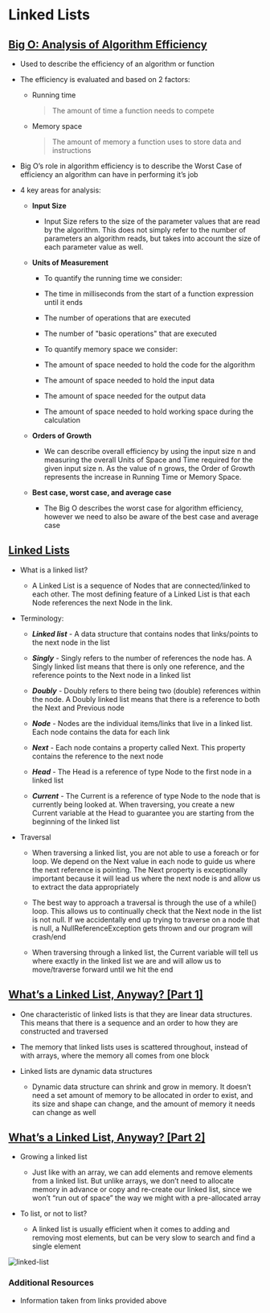 # Linked Lists

## [Big O: Analysis of Algorithm Efficiency](https://codefellows.github.io/common_curriculum/data_structures_and_algorithms/Code_401/class-05/resources/big_oh.html)

* Used to describe the efficiency of an algorithm or function

* The efficiency is evaluated and based on 2 factors:

  * Running time
    > The amount of time a function needs to compete

  * Memory space
    > The amount of memory a function uses to store data and instructions

* Big O’s role in algorithm efficiency is to describe the Worst Case of efficiency an algorithm can have in performing it’s job

* 4 key areas for analysis:

  * **Input Size**

    * Input Size refers to the size of the parameter values that are read by the algorithm. This does not simply refer to the number of parameters an algorithm reads, but takes into account the size of each parameter value as well.

  * **Units of Measurement**

    * To quantify the running time we consider:

    * The time in milliseconds from the start of a function expression until it ends

    * The number of operations that are executed

    * The number of "basic operations" that are executed

    * To quantify memory space we consider:

    * The amount of space needed to hold the code for the algorithm

    * The amount of space needed to hold the input data

    * The amount of space needed for the output data

    * The amount of space needed to hold working space during the calculation

  * **Orders of Growth**

    * We can describe overall efficiency by using the input size n and measuring the overall Units of Space and Time required for the given input size n. As the value of n grows, the Order of Growth represents the increase in Running Time or Memory Space.

  * **Best case, worst case, and average case**

    * The Big O describes the worst case for algorithm efficiency, however we need to also be aware of the best case and average case

## [Linked Lists](https://codefellows.github.io/common_curriculum/data_structures_and_algorithms/Code_401/class-05/resources/singly_linked_list.html)

* What is a linked list?

  * A Linked List is a sequence of Nodes that are connected/linked to each other. The most defining feature of a Linked List is that each Node references the next Node in the link.

* Terminology:

  * ***Linked list*** - A data structure that contains nodes that links/points to the next node in the list

  * ***Singly*** - Singly refers to the number of references the node has. A Singly linked list means that there is only one reference, and the reference points to the Next node in a linked list

  * ***Doubly*** - Doubly refers to there being two (double) references within the node. A Doubly linked list means that there is a reference to both the Next and Previous node

  * ***Node*** - Nodes are the individual items/links that live in a linked list. Each node contains the data for each link

  * ***Next*** - Each node contains a property called Next. This property contains the reference to the next node

  * ***Head*** - The Head is a reference of type Node to the first node in a linked list

  * ***Current*** - The Current is a reference of type Node to the node that is currently being looked at. When traversing, you create a new Current variable at the Head to guarantee you are starting from the beginning of the linked list

* Traversal

  * When traversing a linked list, you are not able to use a foreach or for loop. We depend on the Next value in each node to guide us where the next reference is pointing. The Next property is exceptionally important because it will lead us where the next node is and allow us to extract the data appropriately

  * The best way to approach a traversal is through the use of a while() loop. This allows us to continually check that the Next node in the list is not null. If we accidentally end up trying to traverse on a node that is null, a NullReferenceException gets thrown and our program will crash/end

  * When traversing through a linked list, the Current variable will tell us where exactly in the linked list we are and will allow us to move/traverse forward until we hit the end

## [What’s a Linked List, Anyway? [Part 1]](https://medium.com/basecs/whats-a-linked-list-anyway-part-1-d8b7e6508b9d)

* One characteristic of linked lists is that they are linear data structures. This means that there is a sequence and an order to how they are constructed and traversed

* The memory that linked lists uses is scattered throughout, instead of with arrays, where the memory all comes from one block

* Linked lists are dynamic data structures

  * Dynamic data structure can shrink and grow in memory. It doesn’t need a set amount of memory to be allocated in order to exist, and its size and shape can change, and the amount of memory it needs can change as well 

## [What’s a Linked List, Anyway? [Part 2]](https://medium.com/basecs/whats-a-linked-list-anyway-part-2-131d96f71996)

* Growing a linked list

  * Just like with an array, we can add elements and remove elements from a linked list. But unlike arrays, we don’t need to allocate memory in advance or copy and re-create our linked list, since we won’t “run out of space” the way we might with a pre-allocated array

* To list, or not to list?

  * A linked list is usually efficient when it comes to adding and removing most elements, but can be very slow to search and find a single element

![linked-list](https://miro.medium.com/max/1400/1*cUehR5S18XSoVLaPNfNzlA.jpeg)

### Additional Resources

* Information taken from links provided above
